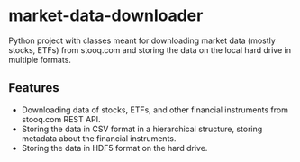 # market-data-downloader
Python project with classes meant for downloading market data (mostly stocks, ETFs) from stooq.com and storing the data on the local hard drive in multiple formats. 

## Features 
 - Downloading data of stocks, ETFs, and other financial instruments from stooq.com REST API. 
 - Storing the data in CSV format in a hierarchical structure, storing metadata about the financial instruments. 
 - Storing the data in HDF5 format on the hard drive. 

